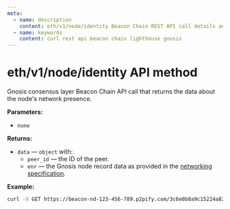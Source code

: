 ```yaml
---
meta:
  - name: description
    content: eth/v1/node/identity Beacon Chain REST API call details and examples.
  - name: keywords
    content: curl rest api beacon chain lighthouse gnosis
---
```


# eth/v1/node/identity API method

Gnosis consensus layer Beacon Chain API call that returns the data about the node's network presence.

**Parameters:**

* `none`

**Returns:**

* `data` — `object` with:
  * `peer_id` — the ID of the peer.
  * `enr` — the Gnosis node record data as provided in the [networking specification](https://github.com/ethereum/consensus-specs/blob/dev/specs/phase0/p2p-interface.md).

**Example:**

``` sh
curl -X GET https://beacon-nd-123-456-789.p2pify.com/3c6e0b8a9c15224a8228b9a98ca1531d/eth/v1/node/identity
```
